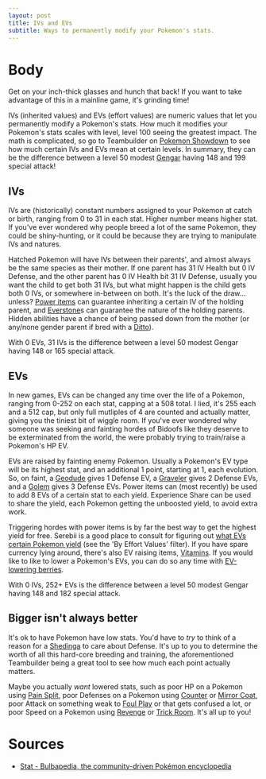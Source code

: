 ```yaml
---
layout: post
title: IVs and EVs
subtitle: Ways to permanently modify your Pokemon's stats.
---
```


# Body

Get on your inch-thick glasses and hunch that back! If you want to take advantage of this in a mainline game, it's grinding time!

IVs (inherited values) and EVs (effort values) are numeric values that let you permanently modify a Pokemon's stats. How much it modifies your Pokemon's stats scales with level, level 100 seeing the greatest impact. The math is complicated, so go to Teambuilder on [Pokemon Showdown](https://play.pokemonshowdown.com/) to see how much certain IVs and EVs mean at certain levels. In summary, they can be the difference between a level 50 modest [Gengar](https://www.serebii.net/pokedex-swsh/gengar/) having 148 and 199 special attack!

## IVs

IVs are (historically) constant numbers assigned to your Pokemon at catch or birth, ranging from 0 to 31 in each stat. Higher number means higher stat. If you've ever wondered why people breed a lot of the same Pokemon, they could be shiny-hunting, or it could be because they are trying to manipulate IVs and natures.

Hatched Pokemon will have IVs between their parents', and almost always be the same species as their mother. If one parent has 31 IV Health but 0 IV Defense, and the other parent has 0 IV Health bit 31 IV Defense, usually you want the child to get both 31 IVs, but what might happen is the child gets both 0 IVs, or somewhere in-between on both. It's the luck of the draw... unless? [Power items](https://bulbapedia.bulbagarden.net/wiki/Power_item) can guarantee inheriting a certain IV of the holding parent, and [Everstone](https://www.serebii.net/itemdex/everstone.shtml)s can guarantee the nature of the holding parents. Hidden abilities have a chance of being passed down from the mother (or any/none gender parent if bred with a [Ditto](https://www.serebii.net/pokedex-swsh/ditto/)).

With 0 EVs, 31 IVs is the difference between a level 50 modest Gengar having 148 or 165 special attack.

## EVs

In new games, EVs can be changed any time over the life of a Pokemon, ranging from 0-252 on each stat, capping at a 508 total. I lied, it's 255 each and a 512 cap, but only full mutliples of 4 are counted and actually matter, giving you the tiniest bit of wiggle room. If you've ever wondered why someone was seeking and fainting hordes of Bidoofs like they deserve to be exterminated from the world, the were probably trying to train/raise a Pokemon's HP EV.

EVs are raised by fainting enemy Pokemon. Usually a Pokemon's EV type will be its highest stat, and an additional 1 point, starting at 1, each evolution. So, on faint, a [Geodude](https://www.serebii.net/pokedex-swsh/geodude/) gives 1 Defense EV, a [Graveler](https://www.serebii.net/pokedex-swsh/graveler/) gives 2 Defense EVs, and a [Golem](https://www.serebii.net/pokedex-swsh/golem/) gives 3 Defense EVs. Power items can (most recently) be used to add 8 EVs of a certain stat to each yield. Experience Share can be used to share the yield, each Pokemon getting the unboosted yield, to avoid extra work.

Triggering hordes with power items is by far the best way to get the highest yield for free. Serebii is a good place to consult for figuring out [what EVs certain Pokemon yield](https://www.serebii.net/pokedex-swsh/) (see the 'By Effort Values' filter). If you have spare currency lying around, there's also EV raising items, [Vitamins](https://www.serebii.net/itemdex/list/vitamins.shtml). If you would like to like to lower a Pokemon's EVs, you can do so any time with [EV-lowering berries](https://pokemondb.net/pokebase/48404/what-are-ev-reducing-berries).

With 0 IVs, 252+ EVs is the difference between a level 50 modest Gengar having 148 and 182 special attack.

## Bigger isn't always better

It's ok to have Pokemon have low stats. You'd have to *try* to think of a reason for a [Shedinga](https://www.serebii.net/pokedex-swsh/shedinja/) to care about Defense. It's up to you to determine the worth of all this hard-core breeding and training, the aforementioned Teambuilder being a great tool to see how much each point actually matters.

Maybe you actually _want_ lowered stats, such as poor HP on a Pokemon using [Pain Split](https://www.serebii.net/attackdex-swsh/painsplit.shtml), poor Defenses on a Pokemon using [Counter](https://www.serebii.net/attackdex-swsh/counter.shtml) or [Mirror Coat](https://www.serebii.net/attackdex-swsh/mirrorcoat.shtml), poor Attack on something weak to [Foul Play](https://www.serebii.net/attackdex-swsh/foulplay.shtml) or that gets confused a lot, or poor Speed on a Pokemon using [Revenge](https://www.serebii.net/attackdex-swsh/revenge.shtml) or [Trick Room](https://www.serebii.net/attackdex-swsh/trickroom.shtml). It's all up to you! 

# Sources

- [Stat - Bulbapedia, the community-driven Pokémon encyclopedia](https://bulbapedia.bulbagarden.net/wiki/Stat#Individual_values)
